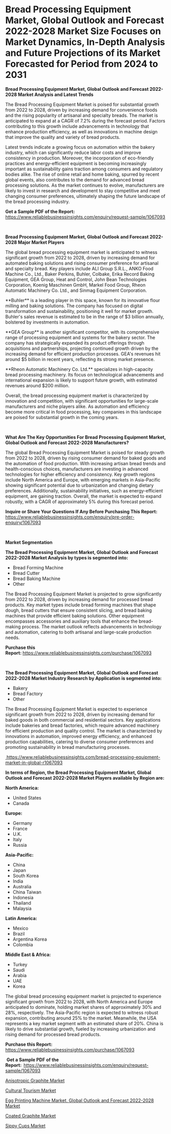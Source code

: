 <p><h1>Bread Processing Equipment Market, Global Outlook and Forecast 2022-2028 Market Size Focuses on Market Dynamics, In-Depth Analysis and Future Projections of its Market Forecasted for Period from 2024 to 2031</h1></p><p><strong>Bread Processing Equipment Market, Global Outlook and Forecast 2022-2028 Market Analysis and Latest Trends</strong></p>
<p><p>The Bread Processing Equipment Market is poised for substantial growth from 2022 to 2028, driven by increasing demand for convenience foods and the rising popularity of artisanal and specialty breads. The market is anticipated to expand at a CAGR of 7.2% during the forecast period. Factors contributing to this growth include advancements in technology that enhance production efficiency, as well as innovations in machine design that improve the quality and variety of bread products.</p><p>Latest trends indicate a growing focus on automation within the bakery industry, which can significantly reduce labor costs and improve consistency in production. Moreover, the incorporation of eco-friendly practices and energy-efficient equipment is becoming increasingly important as sustainability gains traction among consumers and regulatory bodies alike. The rise of online retail and home baking, spurred by recent global events, also contributes to the demand for advanced bread processing solutions. As the market continues to evolve, manufacturers are likely to invest in research and development to stay competitive and meet changing consumer preferences, ultimately shaping the future landscape of the bread processing industry.</p></p>
<p><strong>Get a Sample PDF of the Report:&nbsp;</strong> <a href="https://www.reliablebusinessinsights.com/enquiry/request-sample/1067093">https://www.reliablebusinessinsights.com/enquiry/request-sample/1067093</a></p>
<p>&nbsp;</p>
<p><strong>Bread Processing Equipment Market, Global Outlook and Forecast 2022-2028 Major Market Players</strong></p>
<p><p>The global bread processing equipment market is anticipated to witness significant growth from 2022 to 2028, driven by increasing demand for automated baking solutions and rising consumer preference for artisanal and specialty bread. Key players include ALI Group S.R.L., ANKO Food Machine Co., Ltd., Baker Perkins, Buhler, Colbake, Erika Record Baking Equipment, GEA Group, Heat and Control, John Bean Technologies Corporation, Koenig Maschinen GmbH, Markel Food Group, Rheon Automatic Machinery Co. Ltd., and Sinmag Equipment Corporation.</p><p>**Buhler** is a leading player in this space, known for its innovative flour milling and baking solutions. The company has focused on digital transformation and sustainability, positioning it well for market growth. Buhler's sales revenue is estimated to be in the range of $3 billion annually, bolstered by investments in automation.</p><p>**GEA Group** is another significant competitor, with its comprehensive range of processing equipment and systems for the bakery sector. The company has strategically expanded its product offerings through acquisitions and partnerships, projecting continued growth driven by the increasing demand for efficient production processes. GEA's revenues hit around $5 billion in recent years, reflecting its strong market presence.</p><p>**Rheon Automatic Machinery Co. Ltd.** specializes in high-capacity bread processing machinery. Its focus on technological advancements and international expansion is likely to support future growth, with estimated revenues around $200 million. </p><p>Overall, the bread processing equipment market is characterized by innovation and competition, with significant opportunities for large-scale manufacturers and niche players alike. As automation and efficiency become more critical in food processing, key companies in this landscape are poised for substantial growth in the coming years.</p></p>
<p>&nbsp;</p>
<p><strong>What Are The Key Opportunities For Bread Processing Equipment Market, Global Outlook and Forecast 2022-2028 Manufacturers?</strong></p>
<p><p>The global Bread Processing Equipment Market is poised for steady growth from 2022 to 2028, driven by rising consumer demand for baked goods and the automation of food production. With increasing artisan bread trends and health-conscious choices, manufacturers are investing in advanced technologies for higher efficiency and consistency. Key growth regions include North America and Europe, with emerging markets in Asia-Pacific showing significant potential due to urbanization and changing dietary preferences. Additionally, sustainability initiatives, such as energy-efficient equipment, are gaining traction. Overall, the market is expected to expand robustly, with a CAGR of approximately 5% during this forecast period.</p></p>
<p><strong>Inquire or Share Your Questions If Any Before Purchasing This Report:</strong> <a href="https://www.reliablebusinessinsights.com/enquiry/pre-order-enquiry/1067093">https://www.reliablebusinessinsights.com/enquiry/pre-order-enquiry/1067093</a></p>
<p>&nbsp;</p>
<p><strong>Market Segmentation</strong></p>
<p><strong>The Bread Processing Equipment Market, Global Outlook and Forecast 2022-2028 Market Analysis by types is segmented into:</strong></p>
<p><ul><li>Bread Forming Machine</li><li>Bread Cutter</li><li>Bread Baking Machine</li><li>Other</li></ul></p>
<p><p>The Bread Processing Equipment Market is projected to grow significantly from 2022 to 2028, driven by increasing demand for processed bread products. Key market types include bread forming machines that shape dough, bread cutters that ensure consistent slicing, and bread baking machines that provide efficient baking solutions. Other equipment encompasses accessories and auxiliary tools that enhance the bread-making process. The market outlook reflects advancements in technology and automation, catering to both artisanal and large-scale production needs.</p></p>
<p><strong>Purchase this Report:&nbsp;</strong><a href="https://www.reliablebusinessinsights.com/purchase/1067093">https://www.reliablebusinessinsights.com/purchase/1067093</a></p>
<p>&nbsp;</p>
<p><strong>The Bread Processing Equipment Market, Global Outlook and Forecast 2022-2028 Market Industry Research by Application is segmented into:</strong></p>
<p><ul><li>Bakery</li><li>Bread Factory</li><li>Other</li></ul></p>
<p><p>The Bread Processing Equipment Market is expected to experience significant growth from 2022 to 2028, driven by increasing demand for baked goods in both commercial and residential sectors. Key applications include bakeries and bread factories, which require advanced machinery for efficient production and quality control. The market is characterized by innovations in automation, improved energy efficiency, and enhanced production capabilities, catering to diverse consumer preferences and promoting sustainability in bread manufacturing processes.</p></p>
<p><a href="https://www.reliablebusinessinsights.com/bread-processing-equipment-market-in-global-r1067093">&nbsp;https://www.reliablebusinessinsights.com/bread-processing-equipment-market-in-global-r1067093</a></p>
<p><strong>In terms of Region, the Bread Processing Equipment Market, Global Outlook and Forecast 2022-2028 Market Players available by Region are:</strong></p>
<p>
    <p> <strong> North America: </strong>
        <ul>
            <li>United States</li>
            <li>Canada</li>
        </ul>
        </p> 
    <p> <strong> Europe: </strong>
        <ul>
            <li>Germany</li>
            <li>France</li>
            <li>U.K.</li>
            <li>Italy</li>
            <li>Russia</li>
        </ul>
        </p> 
    <p> <strong> Asia-Pacific: </strong>
        <ul>
            <li>China</li>
            <li>Japan</li>
            <li>South Korea</li>
            <li>India</li>
            <li>Australia</li>
            <li>China Taiwan</li>
            <li>Indonesia</li>
            <li>Thailand</li>
            <li>Malaysia</li>
        </ul>
        </p> 
    <p> <strong> Latin America: </strong>
        <ul>
            <li>Mexico</li>
            <li>Brazil</li>
            <li>Argentina Korea</li>
            <li>Colombia</li>
        </ul>
        </p> 
    <p> <strong> Middle East & Africa: </strong>
        <ul>
            <li>Turkey</li>
            <li>Saudi</li>
            <li>Arabia</li>
            <li>UAE</li>
            <li>Korea</li>
        </ul>
    </p>
    </p>
<p><p>The global bread processing equipment market is projected to experience significant growth from 2022 to 2028, with North America and Europe anticipated to dominate, holding market shares of approximately 30% and 28%, respectively. The Asia-Pacific region is expected to witness robust expansion, contributing around 25% to the market. Meanwhile, the USA represents a key market segment with an estimated share of 20%. China is likely to drive substantial growth, fueled by increasing urbanization and rising demand for processed bread products.</p></p>
<p><strong>Purchase this Report: </strong><a href="https://www.reliablebusinessinsights.com/purchase/1067093">https://www.reliablebusinessinsights.com/purchase/1067093</a></p>
<p>&nbsp;<strong>Get a Sample PDF of the Report:&nbsp;&nbsp;</strong><a href="https://www.reliablebusinessinsights.com/enquiry/request-sample/1067093">https://www.reliablebusinessinsights.com/enquiry/request-sample/1067093</a></p>
<p><strong></strong></p>
<p><p><a href="https://issuu.com/reportprime-2/docs/anisotropic-graphite-market-size-20_3ec8cc7db4701b">Anisotropic Graphite Market</a></p><p><a href="https://www.linkedin.com/pulse/global-cultural-tourism-market-share-growth-opportunities-mhhsf?trackingId=%2BY1YLrRjSEeeg7owjKm0gw%3D%3D">Cultural Tourism Market</a></p><p><a href="https://github.com/BesaLoshi2000/Market-Research-Report-List-1/blob/main/egg-printing-machine-market-global-outlook-and-forecast-2022-2028-market.md">Egg Printing Machine Market, Global Outlook and Forecast 2022-2028 Market</a></p><p><a href="https://issuu.com/reportprime-2/docs/coated-graphite-market-size-2030.pp_e0b5652030e453">Coated Graphite Market</a></p><p><a href="https://www.linkedin.com/pulse/global-sippy-cups-market-size-expected-experience-cagr-45-szepc?trackingId=e4maN%2B9MRqSO1o9kE%2FLfUw%3D%3D">Sippy Cups Market</a></p></p>